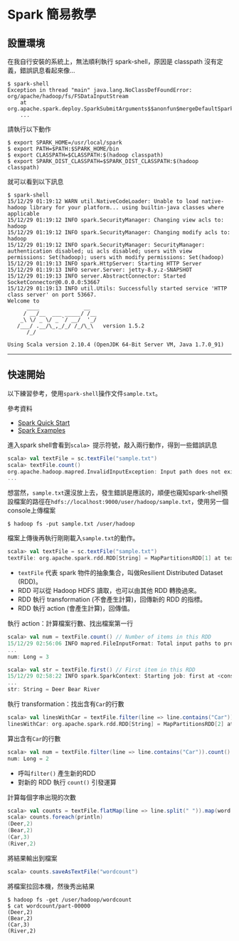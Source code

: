 # Spark 簡易教學 #

## 設置環境 ##

在我自行安裝的系統上，無法順利執行 spark-shell，原因是 classpath 沒有定義，錯誤訊息看起來像...
```shell
$ spark-shell
Exception in thread "main" java.lang.NoClassDefFoundError: org/apache/hadoop/fs/FSDataInputStream
	at org.apache.spark.deploy.SparkSubmitArguments$$anonfun$mergeDefaultSparkProperties$1.apply(SparkSubmitArguments.scala:117)
	...
```

請執行以下動作
```shell
$ export SPARK_HOME=/usr/local/spark
$ export PATH=$PATH:$SPARK_HOME/bin
$ export CLASSPATH=$CLASSPATH:$(hadoop classpath)
$ export SPARK_DIST_CLASSPATH=$SPARK_DIST_CLASSPATH:$(hadoop classpath)
```

就可以看到以下訊息
```shell
$ spark-shell
15/12/29 01:19:12 WARN util.NativeCodeLoader: Unable to load native-hadoop library for your platform... using builtin-java classes where applicable
15/12/29 01:19:12 INFO spark.SecurityManager: Changing view acls to: hadoop
15/12/29 01:19:12 INFO spark.SecurityManager: Changing modify acls to: hadoop
15/12/29 01:19:12 INFO spark.SecurityManager: SecurityManager: authentication disabled; ui acls disabled; users with view permissions: Set(hadoop); users with modify permissions: Set(hadoop)
15/12/29 01:19:13 INFO spark.HttpServer: Starting HTTP Server
15/12/29 01:19:13 INFO server.Server: jetty-8.y.z-SNAPSHOT
15/12/29 01:19:13 INFO server.AbstractConnector: Started SocketConnector@0.0.0.0:53667
15/12/29 01:19:13 INFO util.Utils: Successfully started service 'HTTP class server' on port 53667.
Welcome to
      ____              __
     / __/__  ___ _____/ /__
    _\ \/ _ \/ _ `/ __/  '_/
   /___/ .__/\_,_/_/ /_/\_\   version 1.5.2
      /_/

Using Scala version 2.10.4 (OpenJDK 64-Bit Server VM, Java 1.7.0_91)
```
___
## 快速開始 ##

以下練習參考，使用```spark-shell```操作文件```sample.txt```。

參考資料
 - [Spark Quick Start](https://spark.apache.org/docs/latest/quick-start.html)
 - [Spark Examples](http://spark.apache.org/examples.html)

進入spark shell會看到```scala> ```提示符號，敲入兩行動作，得到一些錯誤訊息
```scala
scala> val textFile = sc.textFile("sample.txt")
scala> textFile.count()
org.apache.hadoop.mapred.InvalidInputException: Input path does not exist: hdfs://localhost:9000/user/hadoop/sample.txt
...
```

想當然，```sample.txt```還沒放上去，發生錯誤是應該的，順便也窺知spark-shell預設檔案的路徑在```hdfs://localhost:9000/user/hadoop/sample.txt```，使用另一個console上傳檔案
```shell
$ hadoop fs -put sample.txt /user/hadoop
```

檔案上傳後再執行剛剛載入```sample.txt```的動作。
```scala
scala> val textFile = sc.textFile("sample.txt")
textFile: org.apache.spark.rdd.RDD[String] = MapPartitionsRDD[1] at textFile at <console>:21
```
 - ```textFile``` 代表 spark 物件的抽象集合，叫做Resilient Distributed Dataset (RDD)。
 - RDD 可以從 Hadoop HDFS 讀取，也可以由其他 RDD 轉換過來。
 - RDD 執行 transformation (不會產生計算)，回傳新的 RDD 的指標。
 - RDD 執行 action (會產生計算)，回傳值。

執行 action：計算檔案行數、找出檔案第一行
```scala
scala> val num = textFile.count() // Number of items in this RDD
15/12/29 02:56:06 INFO mapred.FileInputFormat: Total input paths to process : 1
...
num: Long = 3

scala> val str = textFile.first() // First item in this RDD
15/12/29 02:58:22 INFO spark.SparkContext: Starting job: first at <console>:23
...
str: String = Deer Bear River
```

執行 transformation：找出含有```Car```的行數
```scala
scala> val linesWithCar = textFile.filter(line => line.contains("Car"))
linesWithCar: org.apache.spark.rdd.RDD[String] = MapPartitionsRDD[2] at filter at <console>:23
```

算出含有```Car```的行數
```scala
scala> val num = textFile.filter(line => line.contains("Car")).count()
num: Long = 2
```
 - 呼叫```filter()``` 產生新的RDD
 - 對新的 RDD 執行 ```count()``` 引發運算

計算每個字串出現的次數
```scala
scala> val counts = textFile.flatMap(line => line.split(" ")).map(word => (word, 1)).reduceByKey(_ + _)
scala> counts.foreach(println)
(Deer,2)
(Bear,2)
(Car,3)
(River,2)
```

將結果輸出到檔案
```scala
scala> counts.saveAsTextFile("wordcount")
```

將檔案拉回本機，然後秀出結果
```shell
$ hadoop fs -get /user/hadoop/wordcount
$ cat wordcount/part-00000
(Deer,2)
(Bear,2)
(Car,3)
(River,2)
```
